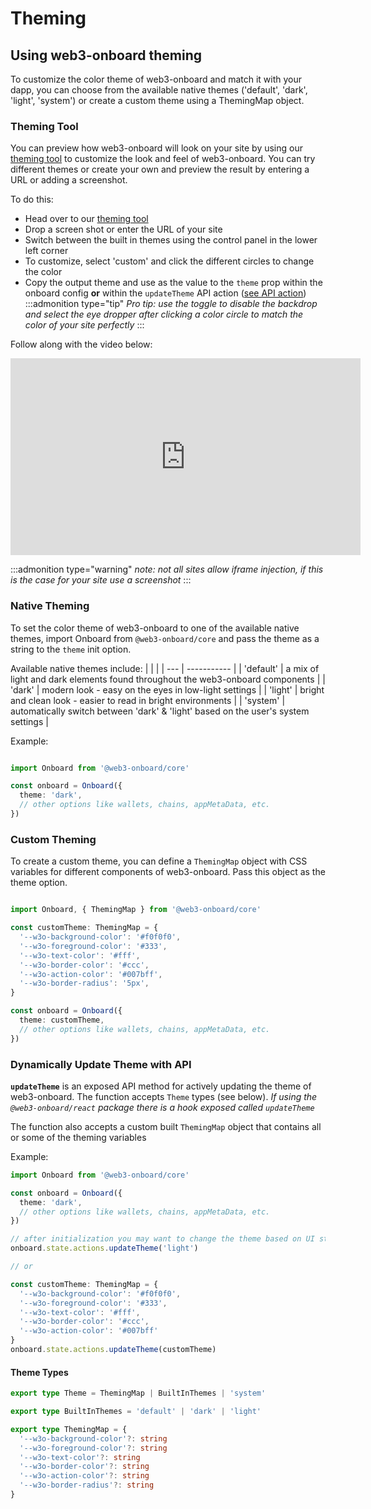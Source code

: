 #  Theming
## Using web3-onboard theming

To customize the color theme of web3-onboard and match it with your dapp, you can choose from the available native themes ('default', 'dark', 'light', 'system') or create a custom theme using a ThemingMap object.

### Theming Tool

You can preview how web3-onboard will look on your site by using our [theming tool](/theming-tool) to customize the look and feel of web3-onboard. You can try different themes or create your own and preview the result by entering a URL or adding a screenshot.

To do this:
- Head over to our [theming tool](/theming-tool)
- Drop a screen shot or enter the URL of your site 
- Switch between the built in themes using the control panel in the lower left corner
- To customize, select 'custom' and click the different circles to change the color
- Copy the output theme and use as the value to the `theme` prop within the onboard config **or** within the `updateTheme` API action ([see API action](#dynamically-update-theme-with-api))
:::admonition type="tip"
 *Pro tip: use the toggle to disable the backdrop and select the eye dropper after clicking a color circle to match the color of your site perfectly*
:::

Follow along with the video below:

<iframe width="560" height="315" src="https://www.youtube.com/embed/UsBdlQpb_kA" title="YouTube video player" frameborder="0" allow="accelerometer; autoplay; clipboard-write; encrypted-media; gyroscope; picture-in-picture; web-share" allowfullscreen></iframe>

:::admonition type="warning"
*note: not all sites allow iframe injection, if this is the case for your site use a screenshot*
:::

### Native Theming

To set the color theme of web3-onboard to one of the available native themes, import Onboard from `@web3-onboard/core` and pass the theme as a string to the `theme` init option.

Available native themes include:
|  |  |
| --- | ----------- |
| 'default'      | a mix of light and dark elements found throughout the web3-onboard components |
| 'dark'      | modern look - easy on the eyes in low-light settings |
| 'light'      | bright and clean look - easier to read in bright environments |
| 'system'      | automatically switch between 'dark' & 'light' based on the user's system settings |



Example:

```typescript

import Onboard from '@web3-onboard/core'

const onboard = Onboard({
  theme: 'dark', 
  // other options like wallets, chains, appMetaData, etc.
})
```

### Custom Theming

To create a custom theme, you can define a `ThemingMap` object with CSS variables for different components of web3-onboard. Pass this object as the theme option.

```typescript copy

import Onboard, { ThemingMap } from '@web3-onboard/core'

const customTheme: ThemingMap = {
  '--w3o-background-color': '#f0f0f0',
  '--w3o-foreground-color': '#333',
  '--w3o-text-color': '#fff',
  '--w3o-border-color': '#ccc',
  '--w3o-action-color': '#007bff',
  '--w3o-border-radius': '5px',
}

const onboard = Onboard({
  theme: customTheme, 
  // other options like wallets, chains, appMetaData, etc.
})
```

### Dynamically Update Theme with API

**`updateTheme`** is an exposed API method for actively updating the theme of web3-onboard. The function accepts `Theme` types (see below).
*If using the `@web3-onboard/react` package there is a hook exposed called `updateTheme`*

The function also accepts a custom built `ThemingMap` object that contains all or some of the theming variables

Example:

```typescript copy
import Onboard from '@web3-onboard/core'

const onboard = Onboard({
  theme: 'dark',
  // other options like wallets, chains, appMetaData, etc.
})

// after initialization you may want to change the theme based on UI state
onboard.state.actions.updateTheme('light')

// or

const customTheme: ThemingMap = {
  '--w3o-background-color': '#f0f0f0',
  '--w3o-foreground-color': '#333',
  '--w3o-text-color': '#fff',
  '--w3o-border-color': '#ccc',
  '--w3o-action-color': '#007bff'
}
onboard.state.actions.updateTheme(customTheme)
```

#### Theme Types
```typescript
export type Theme = ThemingMap | BuiltInThemes | 'system'

export type BuiltInThemes = 'default' | 'dark' | 'light'

export type ThemingMap = {
  '--w3o-background-color'?: string
  '--w3o-foreground-color'?: string
  '--w3o-text-color'?: string
  '--w3o-border-color'?: string
  '--w3o-action-color'?: string
  '--w3o-border-radius'?: string
}
```

